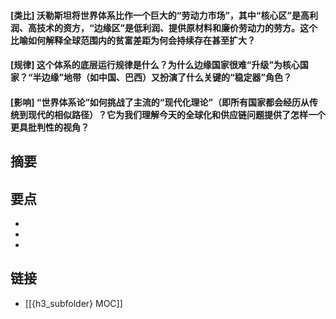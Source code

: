 #### [类比] 沃勒斯坦将世界体系比作一个巨大的“劳动力市场”，其中“核心区”是高利润、高技术的资方，“边缘区”是低利润、提供原材料和廉价劳动力的劳方。这个比喻如何解释全球范围内的贫富差距为何会持续存在甚至扩大？


#### [规律] 这个体系的底层运行规律是什么？为什么边缘国家很难“升级”为核心国家？“半边缘”地带（如中国、巴西）又扮演了什么关键的“稳定器”角色？


#### [影响] “世界体系论”如何挑战了主流的“现代化理论”（即所有国家都会经历从传统到现代的相似路径）？它为我们理解今天的全球化和供应链问题提供了怎样一个更具批判性的视角？


## 摘要


## 要点

- 
- 
- 

## 链接

- [[{h3_subfolder} MOC]]
